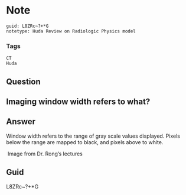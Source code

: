 # Note
```
guid: L8ZRc~?+*G
notetype: Huda Review on Radiologic Physics model
```

### Tags
```
CT
Huda
```

## Question
<h2>Imaging window width refers to what?</h2>

## Answer
<section>
<p>Window width refers to the range of gray scale values displayed. Pixels below the range are mapped to black, and pixels above to white. </p>
<p><img alt="" src="20C0C8CD-2DB5-431B-BB75-23717BCDD271.png"/> 
Image from Dr. Rong’s lectures</p>


</section>

## Guid
L8ZRc~?+*G
